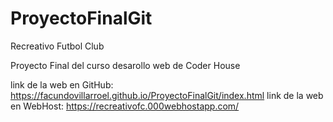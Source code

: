 # ProyectoFinalGit 
Recreativo Futbol Club 

Proyecto Final del curso desarollo web de Coder House

link de la web en GitHub: https://facundovillarroel.github.io/ProyectoFinalGit/index.html
link de la web en WebHost: https://recreativofc.000webhostapp.com/
